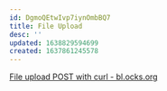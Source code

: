 ```yaml
---
id: DgmoQEtwIvp7iynOmbBQ7
title: File Upload
desc: ''
updated: 1638829594699
created: 1637861245578
---
```


[File upload POST with curl - bl.ocks.org](https://bl.ocks.org/joyrexus/8ea8fe71932dda48e554)
